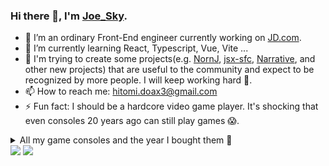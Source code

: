 ### Hi there 👋, I'm [Joe_Sky](https://www.zhihu.com/people/zhou-tao-49-55).

<!--
**joe-sky/joe-sky** is a ✨ _special_ ✨ repository because its `README.md` (this file) appears on your GitHub profile.

Here are some ideas to get you started:

- 🔭 I’m currently working on ...
- 🌱 I’m currently learning ...
- 👯 I’m looking to collaborate on ...
- 🤔 I’m looking for help with ...
- 💬 Ask me about ...
- 📫 How to reach me: ...
- 😄 Pronouns: ...
- ⚡ Fun fact: ...
-->

- 🔭 I’m an ordinary Front-End engineer currently working on [JD.com](https://www.jd.com/).
- 🌱 I’m currently learning React, Typescript, Vue, Vite ...
- 👯 I'm trying to create some projects(e.g. [NornJ](https://github.com/joe-sky/nornj), [jsx-sfc](https://github.com/joe-sky/jsx-sfc), [Narrative](https://github.com/joe-sky/narrative), and other new projects) that are useful to the community and expect to be recognized by more people. I will keep working hard 💪.
- 📫 How to reach me: hitomi.doax3@gmail.com
- ⚡ Fun fact: I should be a hardcore video game player. It's shocking that even consoles 20 years ago can still play games 😱.
<details>
<summary>
All my game consoles and the year I bought them 🧐
</summary>
<ul>
  <li>Play Station (2000)</li>
  <li>Play Station 2 (2002)</li>
  <li>Play Station 3 (2014)</li>
  <li>Play Station 4 (2020)</li>
  <li>Play Station Portable (2007)</li>
  <li>Play Station Portable Go (2011)</li>
  <li>Play Station Vita (2016)</li>
  <li>Play Station VR (2020)</li>
  <li>Play Station Classic (2020)</li>
  <li>Xbox (2003)</li>
  <li>Xbox 360 (2009)</li>
  <li>Xbox One X (2019)</li>
  <li>Nintendo Switch OLED (2022)</li>
  <li>Nintendo Switch (2019, 2020)</li>
  <li>Nintendo Switch Lite (2020)</li>
  <li>Nintendo WII (2008)</li>
  <li>Nintendo 3DS LL (2013)</li>
  <li>Nintendo DS (2017)</li>
  <li>Nintendo DS Lite (2006)</li>
  <li>Nintendo DS LL (2010)</li>
  <li>Nintendo Game Cube (2005)</li>
  <li>Nintendo Super Famicom (2018)</li>
  <li>Nintendo Famicom (1993, 2018)</li>
  <li>Game Boy (1998)</li>
  <li>Game Boy Pocket (1998)</li>
  <li>Game Boy Light (2017)</li>
  <li>Game Boy Color (1999)</li>
  <li>Game Boy Advance (2002)</li>
  <li>Game Boy Advance SP (2004)</li>
  <li>Game Boy Micro (2005, 2021)</li>
  <li>Sega Game Gear (1999, 2017)</li>
  <li>Sega Game Gear Micro (2021)</li>
  <li>Sega Mega Drive (1996)</li>
  <li>Sega Mega Drive Mini (2021)</li>
  <li>Sega Genesis Nomad (1999)</li>
  <li>Sega Saturn (2020)</li>
  <li>Sega Dreamcast (2001)</li>
</ul>
</details>

<img  src="https://github-readme-stats.vercel.app/api?username=joe-sky&show_icons=true&hide_title=true&theme=radical" />
<img  src="https://github-readme-stats.vercel.app/api/top-langs/?username=joe-sky&hide_langs_below=1&theme=radical" />
